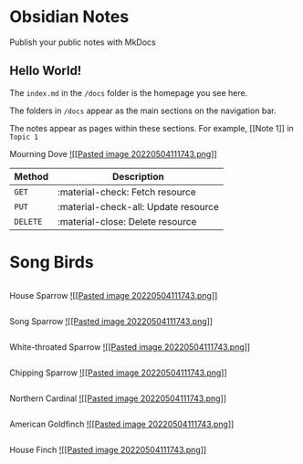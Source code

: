 # Obsidian Notes

Publish your public notes with MkDocs

## Hello World!

The `index.md` in the `/docs` folder is the homepage you see here.

The folders in `/docs` appear as the main sections on the navigation bar.

The notes appear as pages within these sections. For example, [[Note 1]] in `Topic 1`


Mourning Dove
[![[Pasted image 20220504111743.png]]](Mourning%20Dove.md)

| Method      | Description                          |
| ----------- | ------------------------------------ |
| `GET`       | :material-check:     Fetch resource  |
| `PUT`       | :material-check-all: Update resource |
| `DELETE`    | :material-close:     Delete resource |

# Song Birds

<div class="row" markdown="1">

<div class="column" markdown="1">
<div class="card" markdown="1">

House Sparrow
[![[Pasted image 20220504111743.png]]](Mourning%20Dove.md)

</div>
</div>

<div class="column" markdown="1">
<div class="card" markdown="1">

Song Sparrow
[![[Pasted image 20220504111743.png]]](Mourning%20Dove.md)

</div>
</div>

<div class="column" markdown="1">
<div class="card" markdown="1">

White-throated Sparrow
[![[Pasted image 20220504111743.png]]](Mourning%20Dove.md)

</div>
</div>

<div class="column" markdown="1">
<div class="card" markdown="1">

Chipping Sparrow
[![[Pasted image 20220504111743.png]]](Mourning%20Dove.md)

</div>
</div>

<div class="column" markdown="1">
<div class="card" markdown="1">

Northern Cardinal
[![[Pasted image 20220504111743.png]]](Mourning%20Dove.md)

</div>
</div>

<div class="column" markdown="1">
<div class="card" markdown="1">

American Goldfinch
[![[Pasted image 20220504111743.png]]](Mourning%20Dove.md)

</div>
</div>

<div class="column" markdown="1">
<div class="card" markdown="1">

House Finch
[![[Pasted image 20220504111743.png]]](Mourning%20Dove.md)

</div>
</div>

</div>


<!--
<div class="row" markdown="1">
  <div class="column" markdown="1">
    <div class="card" markdown="1">
Mourning Dove
[![[Pasted image 20220504111743.png]]](Mourning%20Dove.md)
    </div>
  </div>

  <div class="column" markdown="1">
    <div class="card" markdown="1">
Mourning Dove
[![[Pasted image 20220504111743.png]]](Mourning%20Dove.md)
    </div>
  </div>
  
  <div class="column" markdown="1">
    <div class="card" markdown="1">
Mourning Dove
[![[Pasted image 20220504111743.png]]](Mourning%20Dove.md)
    </div>
  </div>
  
  <div class="column" markdown="1">
    <div class="card" markdown="1">
Mourning Dove
[![[Pasted image 20220504111743.png]]](Mourning%20Dove.md)
    </div>
  </div>
</div>
-->